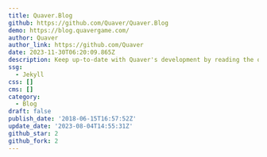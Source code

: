 ```yaml
---
title: Quaver.Blog
github: https://github.com/Quaver/Quaver.Blog
demo: https://blog.quavergame.com/
author: Quaver
author_link: https://github.com/Quaver
date: 2023-11-30T06:20:09.865Z
description: Keep up-to-date with Quaver's development by reading the official blog.
ssg:
  - Jekyll
css: []
cms: []
category:
  - Blog
draft: false
publish_date: '2018-06-15T16:57:52Z'
update_date: '2023-08-04T14:55:31Z'
github_star: 2
github_fork: 2
---
```

